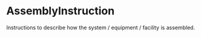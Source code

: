 AssemblyInstruction
===================

Instructions to describe how the system / equipment / facility is assembled.
